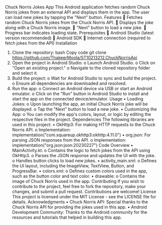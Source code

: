 Chuck Norris Jokes App
This Android application fetches random Chuck Norris jokes from an external API and displays them in the app. The user can load new jokes by tapping the "Next" button.
Features
	Fetches random Chuck Norris jokes from the Chuck Norris API.
	Displays the joke along with a Chuck Norris image.
	"Next" button to load a new joke.
	Progress bar indicates loading state.
Prerequisites
	Android Studio (latest version recommended)
	Android SDK
	Internet connection (required to fetch jokes from the API)
Installation
1.	Clone the repository:
bash
Copy code
git clone https://github.com/ThakeerMoola/ST10213212.ChuckNorrisApi
2.	Open the project in Android Studio:
o	Launch Android Studio.
o	Click on "Open an existing project."
o	Navigate to the cloned repository folder and select it.
3.	Build the project:
o	Wait for Android Studio to sync and build the project.
o	Ensure all dependencies are downloaded and resolved.
4.	Run the app:
o	Connect an Android device via USB or start an Android emulator.
o	Click on the "Run" button in Android Studio to install and start the app on the connected device/emulator.
Usage
•	Loading Jokes:
o	Upon launching the app, an initial Chuck Norris joke will be displayed.
o	Tap the "Next" button to load a new joke.
•	Customizing the App:
o	You can modify the app's colors, layout, or logic by editing the respective files in the project.
Dependencies
The following libraries are used in this project:
•	OkHttp3: For making HTTP requests to the Chuck Norris API.
o	Implementation: implementation("com.squareup.okhttp3:okhttp:4.11.0")
•	org.json: For parsing JSON responses from the API.
o	Implementation: implementation("org.json:json:20230227")
Code Overview
•	MainActivity.kt:
o	Contains the logic to fetch jokes from the API using OkHttp3.
o	Parses the JSON response and updates the UI with the joke.
o	Handles button clicks to load new jokes.
•	activity_main.xml:
o	Defines the UI layout, including the ImageView, TextView, Button, and ProgressBar.
•	colors.xml:
o	Defines custom colors used in the app, such as the button color and text color.
•	drawable:
o	Contains the image of Chuck Norris used in the app.
Contributing
If you wish to contribute to the project, feel free to fork the repository, make your changes, and submit a pull request. Contributions are welcome!
License
This project is licensed under the MIT License - see the LICENSE file for details.
Acknowledgments
•	Chuck Norris API: Special thanks to the Chuck Norris API for providing the jokes used in this app.
•	Android Development Community: Thanks to the Android community for the resources and tutorials that helped in building this app.
